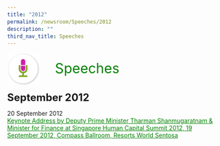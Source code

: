 ```yaml
---
title: "2012"
permalink: /newsroom/Speeches/2012
description: ""
third_nav_title: Speeches
---
```

<html>
<img class="MicIcon" src="/images/icons/ico_speeches.png" align="left">
<br><font align="center" color="green" size="+3">&nbsp;&nbsp;&nbsp;&nbsp;Speeches</font><br><br><br>
<font size="+2"><b>September 2012</b></font><br>

20 September 2012<br>
<a class="hyperlink" href="http://www.ssg-wsg.gov.sg/speeches/20_Sep_2012.htmlt">Keynote Address by Deputy Prime Minister Tharman Shanmugaratnam & Minister for Finance at Singapore Human Capital Summit 2012, 19 September 2012, Compass Ballroom, Resorts World Sentosa
</a>
<style>
img.MicIcon {
  height: 15%;
  width: 15%;
}
a.hyperlink {
	color:green;
	}
a.hyperlink:hover {
    color:MediumVioletRed;
}
</style>
</html>